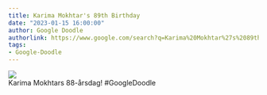 ```yaml
---
title: Karima Mokhtar's 89th Birthday
date: "2023-01-15 16:00:00"
author: Google Doodle
authorlink: https://www.google.com/search?q=Karima%20Mokhtar%27s%2089th%20Birthday
tags:
- Google-Doodle
---
```

<img src="https://www.google.com/logos/doodles/2023/karima-mokhtars-88th-birthday-6753651837109567-l.png" referrerpolicy="no-referrer"><br>Karima Mokhtars 88-årsdag! #GoogleDoodle
